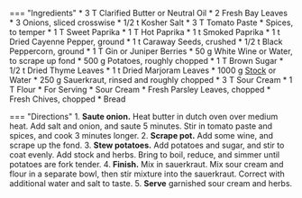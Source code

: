 === "Ingredients"
    * 3 T Clarified Butter or Neutral Oil
    * 2 Fresh Bay Leaves
    * 3 Onions, sliced crosswise
    * 1/2 t Kosher Salt
    * 3 T Tomato Paste
    * Spices, to temper
        * 1 T Sweet Paprika
        * 1 T Hot Paprika
        * 1 t Smoked Paprika
        * 1 t Dried Cayenne Pepper, ground
        * 1 t Caraway Seeds, crushed
        * 1/2 t Black Peppercorn, ground
        * 1 T Gin or Juniper Berries
    * 50 g White Wine or Water, to scrape up fond
    * 500 g Potatoes, roughly chopped
    * 1 T Brown Sugar
    * 1/2 t Dried Thyme Leaves
    * 1 t Dried Marjoram Leaves
    * 1000 g [Stock](../../soups/stocks/vegetable-stock.md) or Water
    * 250 g Sauerkraut, rinsed and roughly chopped
    * 3 T Sour Cream
    * 1 T Flour
    * For Serving
        * Sour Cream
        * Fresh Parsley Leaves, chopped
        * Fresh Chives, chopped
        * Bread

=== "Directions"
    1. **Saute onion.** Heat butter in dutch oven over medium heat. Add salt and onion, and saute 5 minutes. Stir in tomato paste and spices, and cook 3 minutes longer.
    2. **Scrape pot.** Add some wine, and scrape up the fond.
    3. **Stew potatoes.** Add potatoes and sugar, and stir to coat evenly. Add stock and herbs. Bring to boil, reduce, and simmer until potatoes are fork tender.
    4. **Finish.** Mix in sauerkraut. Mix sour cream and flour in a separate bowl, then stir mixture into the sauerkraut. Correct with additional water and salt to taste.
    5. **Serve** garnished sour cream and herbs.

[^michi]:
    Altenhuber, Michi.
[^grannies]:
    Beata. ["Szegediner Gulasch von Oma Beate - Rezept Video - Cooking Grannies."](https://www.youtube.com/watch?v=3mPaK0-dmXc) _YouTube: Cooking Grannies._ 15 December 2018.
